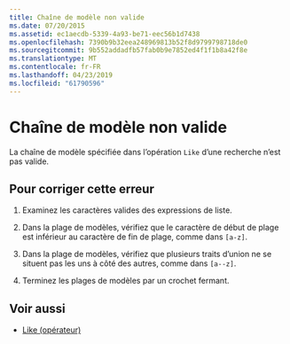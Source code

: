 ```yaml
---
title: Chaîne de modèle non valide
ms.date: 07/20/2015
ms.assetid: ec1aecdb-5339-4a93-be71-eec56b1d7438
ms.openlocfilehash: 7390b9b32eea248969813b52f8d9799798718de0
ms.sourcegitcommit: 9b552addadfb57fab0b9e7852ed4f1f1b8a42f8e
ms.translationtype: MT
ms.contentlocale: fr-FR
ms.lasthandoff: 04/23/2019
ms.locfileid: "61790596"
---
```

# <a name="invalid-pattern-string"></a>Chaîne de modèle non valide
La chaîne de modèle spécifiée dans l’opération `Like` d’une recherche n’est pas valide.  
  
## <a name="to-correct-this-error"></a>Pour corriger cette erreur  
  
1. Examinez les caractères valides des expressions de liste.  
  
2. Dans la plage de modèles, vérifiez que le caractère de début de plage est inférieur au caractère de fin de plage, comme dans `[a-z]`.  
  
3. Dans la plage de modèles, vérifiez que plusieurs traits d’union ne se situent pas les uns à côté des autres, comme dans `[a--z]`.  
  
4. Terminez les plages de modèles par un crochet fermant.  
  
## <a name="see-also"></a>Voir aussi

- [Like (opérateur)](../../visual-basic/language-reference/operators/like-operator.md)
